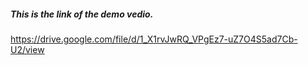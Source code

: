 ##### This is the link of the demo vedio.
https://drive.google.com/file/d/1_X1rvJwRQ_VPgEz7-uZ7O4S5ad7Cb-U2/view

